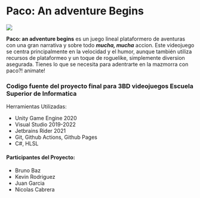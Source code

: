 # Paco: An adventure Begins

![](https://bugnsoft.github.io/PACO_AnAdventureBegins_LogoRemastered.png)

**Paco: an adventure begins** es un juego lineal plataformero de aventuras con una gran narrativa y sobre todo ***mucha, mucha*** accion.
Este videojuego se centra principalmente en la velocidad y el humor, aunque también utiliza recursos de plataformeo y un toque de roguelike, simplemente diversion asegurada.
Tienes lo que se necesita para adentrarte en la mazmorra con paco?! animate!

### Codigo fuente del proyecto final para 3BD videojuegos Escuela Superior de Informatica

Herramientas Utilizadas:
 - Unity Game Engine 2020
 - Visual Studio 2019-2022
 - Jetbrains Rider 2021
 - Git, Github Actions, Github Pages
 - C#, HLSL

#### Participantes del Proyecto:
- Bruno Baz
- Kevin Rodriguez
- Juan Garcia
- Nicolas Cabrera
